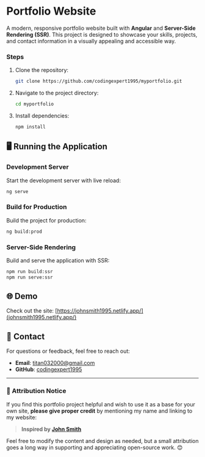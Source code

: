 # Portfolio Website

A modern, responsive portfolio website built with **Angular** and **Server-Side Rendering (SSR)**. This project is designed to showcase your skills, projects, and contact information in a visually appealing and accessible way.

### Steps
1. Clone the repository:
   ```bash
   git clone https://github.com/codingexpert1995/myportfolio.git
   ```
2. Navigate to the project directory:
   ```bash
   cd myportfolio
   ```
3. Install dependencies:
   ```bash
   npm install
   ```


## 🖥️ Running the Application

### Development Server
Start the development server with live reload:
```bash
ng serve
```

### Build for Production
Build the project for production:
```bash
ng build:prod
```

### Server-Side Rendering
Build and serve the application with SSR:
```bash
npm run build:ssr
npm run serve:ssr
```

## 🌐 Demo

Check out the site: [https://johnsmith1995.netlify.app/](johnsmith1995.netlify.app/)

## 📧 Contact

For questions or feedback, feel free to reach out:
- **Email**: [titan032000@gmail.com](mailto:titan032000@gmail.com)
- **GitHub**: [codingexpert1995](https://github.com/codingexpert1995)

---

### 📌 Attribution Notice

If you find this portfolio project helpful and wish to use it as a base for your own site, **please give proper credit** by mentioning my name and linking to my website:

> **Inspired by [John Smith](https://johnsmith1995.netlify.app/)**

Feel free to modify the content and design as needed, but a small attribution goes a long way in supporting and appreciating open-source work. 😊
